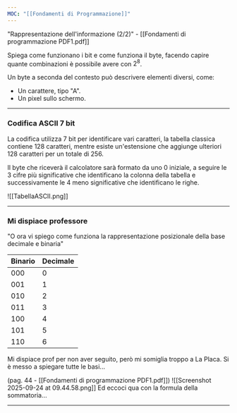 ```yaml
---
MOC: "[[Fondamenti di Programmazione]]"
---
```

"Rappresentazione dell'informazione (2/2)" - [[Fondamenti di programmazione PDF1.pdf]]

Spiega come funzionano i bit e come funziona il byte, facendo capire quante combinazioni è possibile avere con $2^8$.

Un byte a seconda del contesto può descrivere elementi diversi, come:
- Un carattere, tipo "A".
- Un pixel sullo schermo.

---

### Codifica ASCII 7 bit

La codifica utilizza 7 bit per identificare vari caratteri, la tabella classica contiene 128 caratteri, mentre esiste un'estensione che aggiunge ulteriori 128 caratteri per un totale di 256.

Il byte che riceverà il calcolatore sarà formato da uno 0 iniziale, a seguire le 3 cifre più significative che identificano la colonna della tabella e successivamente le 4 meno significative che identificano le righe.

![[TabellaASCII.png]]

---

### Mi dispiace professore

"O ora vi spiego come funziona la rappresentazione posizionale della base decimale e binaria"

| Binario | Decimale |
| ------- | -------- |
| 000     | 0        |
| 001     | 1        |
| 010     | 2        |
| 011     | 3        |
| 100     | 4        |
| 101     | 5        |
| 110     | 6        |

Mi dispiace prof per non aver seguito, però mi somiglia troppo a La Placa.
Si è messo a spiegare tutte le basi...

(pag. 44 - [[Fondamenti di programmazione PDF1.pdf]])
![[Screenshot 2025-09-24 at 09.44.58.png]]
Ed eccoci qua con la formula della sommatoria...

---



